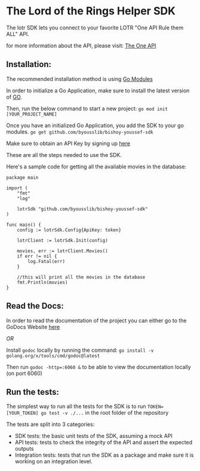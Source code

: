 # The Lord of the Rings Helper SDK

The lotr SDK lets you connect to your favorite LOTR "One API Rule them ALL" API.

for more information about the API, please visit: [The One
API](https://the-one-api.dev/documentation)

## Installation:

The recommended installation method is using [Go Modules](https://go.dev/ref/mod#go-get)

In order to initialize a Go Application, make sure to install the latest version of [GO](https://go.dev/).

Then, run the below command to start a new project:
`go mod init [YOUR_PROJECT_NAME]`

Once you have an initialized Go Application, you add the SDK to your go modules.
`go get github.com/byousslib/bishoy-youssef-sdk`

Make sure to obtain an API Key by signing up [here](https://the-one-api.dev/sign-up)

These are all the steps needed to use the SDK.

Here's a sample code for getting all the available movies in the database:

```golang
package main

import (
	"fmt"
	"log"

	lotrSdk "github.com/byousslib/bishoy-youssef-sdk"
)

func main() {
	config := lotrSdk.Config{ApiKey: token}

	lotrClient := lotrSdk.Init(config)

	movies, err := lotrClient.Movies()
	if err != nil {
		log.Fatal(err)
	}

	//this will print all the movies in the database
	fmt.Println(movies)
}
```
## Read the Docs:

In order to read the documentation of the project you can either go to the GoDocs Website
[here](https://godocs.io/github.com/byousslib/bishoy-youssef-sdk)

*OR*

Install `godoc` locally by running the command:
`go install -v golang.org/x/tools/cmd/godoc@latest`

Then run `godoc -http=:6060 &` to be able to view the documentation locally (on port 6060)

## Run the tests:

The simplest way to run all the tests for the SDK is to run `TOKEN=[YOUR_TOKEN] go test -v
./...` in the root folder of the repository

The tests are split into 3 categories:
- SDK tests: the basic unit tests of the SDK, assuming a mock API
- API tests: tests to check the integrity of the API and assert the expected outputs
- Integration tests: tests that run the SDK as a package and make sure it is working on an
  integration level.







<!---
TODO:
- [x] Implement http test to make sure the API is working as expected
- [x] Implement SDK import test
- [x] Implement SDK initialization test
- [x] Implement Auth
- [ ] Implement SDK getMovie
  - currently need to make sure the SDK is compatible with the real api

Features:
- Config:
  - API KEY
  - URL
- Login //not needed right now //can be just for hand shakes and keep alive
- GO Docs for easy usage
- Readme file to show easy steps to get started
- Movie Struct
- Movies Struct ???
- quotes struct
--->
